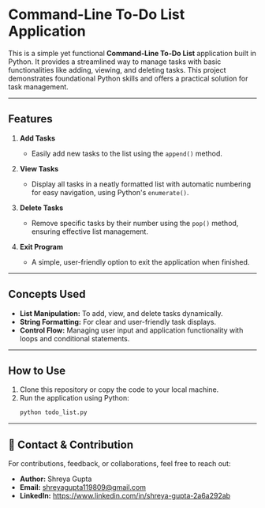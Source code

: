 # Command-Line To-Do List Application

This is a simple yet functional **Command-Line To-Do List** application built in Python. It provides a streamlined way to manage tasks with basic functionalities like adding, viewing, and deleting tasks. This project demonstrates foundational Python skills and offers a practical solution for task management.

---

## Features

1. **Add Tasks**  
   - Easily add new tasks to the list using the `append()` method.

2. **View Tasks**  
   - Display all tasks in a neatly formatted list with automatic numbering for easy navigation, using Python's `enumerate()`.

3. **Delete Tasks**  
   - Remove specific tasks by their number using the `pop()` method, ensuring effective list management.

4. **Exit Program**  
   - A simple, user-friendly option to exit the application when finished.

---

## Concepts Used

- **List Manipulation:** To add, view, and delete tasks dynamically.
- **String Formatting:** For clear and user-friendly task displays.
- **Control Flow:** Managing user input and application functionality with loops and conditional statements.

---

## How to Use

1. Clone this repository or copy the code to your local machine.
2. Run the application using Python:
   ```bash
   python todo_list.py


---

## 📩 Contact & Contribution

For contributions, feedback, or collaborations, feel free to reach out:  
- **Author:** Shreya Gupta
- **Email:** shreyagupta119809@gmail.com
- **LinkedIn:** https://www.linkedin.com/in/shreya-gupta-2a6a292ab

